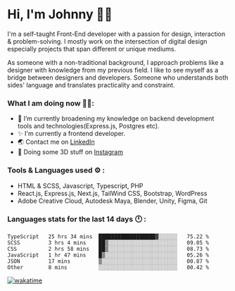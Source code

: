 # Hi, I'm Johnny 👋🧑‍

I'm a self-taught Front-End developer with a passion for design, interaction & problem-solving. I mostly work on the intersection of digital design especially projects that span different or unique mediums.

As someone with a non-traditional background, I approach problems like a designer with knowledge from my previous field. I like to see myself as a bridge between designers and developers. Someone who understands both sides' language and translates practicality and constraint.

### What I am doing now 🧑‍💻:

- 🔭 I’m currently broadening my knowledge on backend development tools and technologies(Express.js, Postgres etc).
- ✨ I'm currently a frontend developer.
- 🌏 Contact me on [LinkedIn](https://www.linkedin.com/in/johchai/)
- 🎨 Doing some 3D stuff on [Instagram](https://www.instagram.com/johnsaaz)

### Tools & Languages used ⚙️ :

- HTML & SCSS, Javascript, Typescript, PHP
- React.js, Express.js, Next.js, TailWind CSS, Bootstrap, WordPress
- Adobe Creative Cloud, Autodesk Maya, Blender, Unity, Figma, Git

### Languages stats for the last 14 days 🕛 :

<!--START_SECTION:waka-->

```text
TypeScript   25 hrs 34 mins  ██████████████████▓░░░░░░   75.22 %
SCSS         3 hrs 4 mins    ██▒░░░░░░░░░░░░░░░░░░░░░░   09.05 %
CSS          2 hrs 58 mins   ██▒░░░░░░░░░░░░░░░░░░░░░░   08.73 %
JavaScript   1 hr 47 mins    █▒░░░░░░░░░░░░░░░░░░░░░░░   05.26 %
JSON         17 mins         ▒░░░░░░░░░░░░░░░░░░░░░░░░   00.87 %
Other        8 mins          ░░░░░░░░░░░░░░░░░░░░░░░░░   00.42 %
```

<!--END_SECTION:waka-->

[![wakatime](https://wakatime.com/badge/user/0cd14e89-b357-451d-b5c1-4a79286fb5a6.svg)](https://wakatime.com/@0cd14e89-b357-451d-b5c1-4a79286fb5a6)
